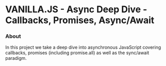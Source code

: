# VANILLA.JS - Async Deep Dive - Callbacks, Promises, Async/Await

### About

In this project we take a deep dive into asynchronous JavaScript covering callbacks, promises (including promise.all) as well as the sync/await paradigm.
